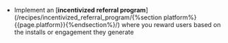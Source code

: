 * Implement an [**incentivized referral program**](/recipes/incentivized_referral_program/{%section platform%}{{page.platform}}{%endsection%}/) where you reward users based on the installs or engagement they generate